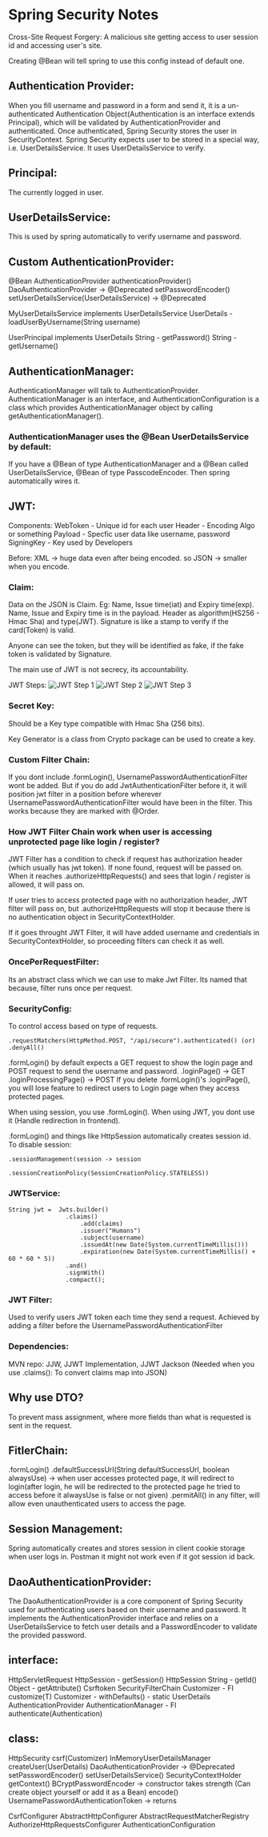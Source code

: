 # Spring Security Notes
Cross-Site Request Forgery: A malicious site getting access to user session id and accessing user's site.

Creating @Bean will tell spring to use this config instead of default one.

## Authentication Provider:
When you fill username and password in a form and send it, it is a un-authenticated Authentication Object(Authentication is an interface extends Principal), which will be validated by AuthenticationProvider and authenticated.
Once authenticated, Spring Security stores the user in SecurityContext.
Spring Security expects user to be stored in a special way, i.e. UserDetailsService.
It uses UserDetailsService to verify.

## Principal:
The currently logged in user.

## UserDetailsService:
This is used by spring automatically to verify username and password.

## Custom AuthenticationProvider:
@Bean
AuthenticationProvider authenticationProvider()
    DaoAuthenticationProvider -> @Deprecated
        setPasswordEncoder()
        setUserDetailsService(UserDetailsService) -> @Deprecated

MyUserDetailsService implements UserDetailsService
    UserDetails - loadUserByUsername(String username)

UserPrincipal implements UserDetails
    String - getPassword()
    String - getUsername()

## AuthenticationManager:
AuthenticationManager will talk to AuthenticationProvider.
AuthenticationManager is an interface, and AuthenticationConfiguration is a class which provides AuthenticationManager object by calling getAuthenticationManager().

### AuthenticationManager uses the @Bean UserDetailsService by default:
If you have a @Bean of type AuthenticationManager and a @Bean called UserDetailsService, @Bean of type PasscodeEncoder.
Then spring automatically wires it.

## JWT:
Components:
WebToken - Unique id for each user
Header - Encoding Algo or something
Payload - Specfic user data like username, password
SigningKey - Key used by Developers

Before: XML -> huge data even after being encoded.
so JSON -> smaller when you encode.

### Claim:
Data on the JSON is Claim. Eg: Name, Issue time(iat) and Expiry time(exp).
Name, Issue and Expiry time is in the payload.
Header as algorithm(HS256 - Hmac Sha) and type(JWT).
Signature is like a stamp to verify if the card(Token) is valid.

Anyone can see the token, but they will be identified as fake, if the fake token is validated by Signature.

The main use of JWT is not secrecy, its accountability.

JWT Steps:
![JWT Step 1](image.png)
![JWT Step 2](image-1.png)
![JWT Step 3](image-2.png)

### Secret Key:
Should be a Key type compatible with Hmac Sha (256 bits).

Key Generator is a class from Crypto package can be used to create a key.

### Custom Filter Chain:
If you dont include .formLogin(), UsernamePasswordAuthenticationFilter wont be added. But if you do add JwtAuthenticationFilter before it, it will position jwt filter in a position before wherever UsernamePasswordAuthenticationFilter would have been in the filter. This works because they are marked with @Order.

### How JWT Filter Chain work when user is accessing unprotected page like login / register?
JWT Filter has a condition to check if request has authorization header (which usually has jwt token). If none found, request will be passed on. When it reaches .authorizeHttpRequests() and sees that login / register is allowed, it will pass on.

If user tries to access protected page with no authorization header, JWT filter will pass on, but .authorizeHttpRequests will stop it because there is no authentication object in SecurityContextHolder.

If it goes throught JWT Filter, it will have added username and credentials in SecurityContextHolder, so proceeding filters can check it as well.

### OncePerRequestFilter:
Its an abstract class which we can use to make Jwt Filter.
Its named that because, filter runs once per request.

### SecurityConfig:
To control access based on type of requests.
```
.requestMatchers(HttpMethod.POST, "/api/secure").authenticated() (or) .denyAll()
```

.formLogin() by default expects a GET request to show the login page and POST request to send the username and password.
.loginPage() -> GET
.loginProcessingPage() -> POST
If you delete .formLogin()'s .loginPage(), you will lose feature to redirect users to Login page when they access protected pages.

When using session, you use .formLogin().
When using JWT, you dont use it (Handle redirection in frontend).

.formLogin() and things like HttpSession automatically creates session id.
To disable session:
```
.sessionManagement(session -> session
                        .sessionCreationPolicy(SessionCreationPolicy.STATELESS))
```

### JWTService:
```
String jwt =  Jwts.builder()
                .claims()
                    .add(claims)
                    .issuer("Humans")
                    .subject(username)
                    .issuedAt(new Date(System.currentTimeMillis()))
                    .expiration(new Date(System.currentTimeMillis() + 60 * 60 * 5))
                .and()
                .signWith()
                .compact();
```

### JWT Filter:
Used to verify users JWT token each time they send a request.
Achieved by adding a filter before the UsernamePasswordAuthenticationFilter

### Dependencies:
MVN repo: JJW, JJWT Implementation, JJWT Jackson (Needed when you use .claims(): To convert claims map into JSON)

## Why use DTO?
To prevent mass assignment, where more fields than what is requested is sent in the request.

## FitlerChain:
.formLogin()
    .defaultSuccessUrl(String defaultSuccessUrl, boolean alwaysUse) -> when user accesses protected page, it will redirect to login(after login, he will be redirected to the protected page he tried to access before it alwaysUse is false or not given)
.permitAll() in any filter, will allow even unauthenticated users to access the page.

## Session Management:
Spring automatically creates and stores session in client cookie storage when user logs in. Postman it might not work even if it got session id back.

## DaoAuthenticationProvider:
The DaoAuthenticationProvider is a core component of Spring Security used for authenticating users based on their username and password. It implements the AuthenticationProvider interface and relies on a UserDetailsService to fetch user details and a PasswordEncoder to validate the provided password.

## interface:
HttpServletRequest
    HttpSession - getSession()
HttpSession
    String - getId()
    Object - getAttribute()
Csrftoken
SecurityFilterChain
Customizer - FI
    customize(T)
    Customizer - withDefaults() - static
UserDetails
AuthenticationProvider
AuthenticationManager - FI
    authenticate(Authentication)

## class:
HttpSecurity
    csrf(Customizer)
InMemoryUserDetailsManager
    createUser(UserDetails)
DaoAuthenticationProvider -> @Deprecated
    setPasswordEncoder()
    setUserDetailsService()
SecurityContextHolder
    getContext()
BCryptPasswordEncoder -> constructor takes strength (Can create object yourself or add it as a Bean)
    encode()
UsernamePasswordAuthenticationToken -> returns

CsrfConfigurer
AbstractHttpConfigurer
AbstractRequestMatcherRegistry
AuthorizeHttpRequestsConfigurer
AuthenticationConfiguration
